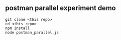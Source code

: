 postman parallel experiment demo
--------------------------------

```
git clone <this repo>
cd <this repo>
npm install
node postman_parallel.js
```
